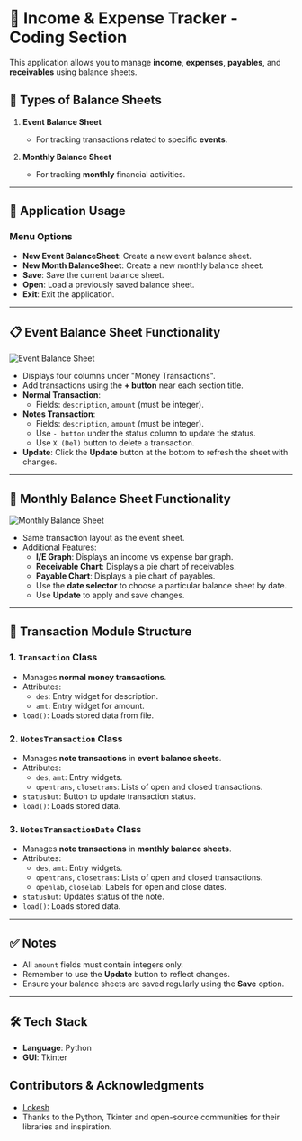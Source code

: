 # 💼 Income & Expense Tracker - Coding Section

This application allows you to manage **income**, **expenses**, **payables**, and **receivables** using balance sheets.

## 🧾 Types of Balance Sheets

1. **Event Balance Sheet**
   - For tracking transactions related to specific **events**.

2. **Monthly Balance Sheet**
   - For tracking **monthly** financial activities.

---

## 📌 Application Usage

### Menu Options

- **New Event BalanceSheet**: Create a new event balance sheet.
- **New Month BalanceSheet**: Create a new monthly balance sheet.
- **Save**: Save the current balance sheet.
- **Open**: Load a previously saved balance sheet.
- **Exit**: Exit the application.

---

## 📋 Event Balance Sheet Functionality

![Event Balance Sheet](images/event_balancesheet.png)

- Displays four columns under "Money Transactions".
- Add transactions using the **+ button** near each section title.
- **Normal Transaction**:
  - Fields: `description`, `amount` (must be integer).
- **Notes Transaction**:
  - Fields: `description`, `amount` (must be integer).
  - Use `- button` under the status column to update the status.
  - Use `X (Del)` button to delete a transaction.
- **Update**: Click the **Update** button at the bottom to refresh the sheet with changes.

---

## 📅 Monthly Balance Sheet Functionality

![Monthly Balance Sheet](images/monthly_balancesheet.png)

- Same transaction layout as the event sheet.
- Additional Features:
  - **I/E Graph**: Displays an income vs expense bar graph.
  - **Receivable Chart**: Displays a pie chart of receivables.
  - **Payable Chart**: Displays a pie chart of payables.
  - Use the **date selector** to choose a particular balance sheet by date.
  - Use **Update** to apply and save changes.

---

## 🧩 Transaction Module Structure

### 1. `Transaction` Class
- Manages **normal money transactions**.
- Attributes:
  - `des`: Entry widget for description.
  - `amt`: Entry widget for amount.
- `load()`: Loads stored data from file.

### 2. `NotesTransaction` Class
- Manages **note transactions** in **event balance sheets**.
- Attributes:
  - `des`, `amt`: Entry widgets.
  - `opentrans`, `closetrans`: Lists of open and closed transactions.
- `statusbut`: Button to update transaction status.
- `load()`: Loads stored data.

### 3. `NotesTransactionDate` Class
- Manages **note transactions** in **monthly balance sheets**.
- Attributes:
  - `des`, `amt`: Entry widgets.
  - `opentrans`, `closetrans`: Lists of open and closed transactions.
  - `openlab`, `closelab`: Labels for open and close dates.
- `statusbut`: Updates status of the note.
- `load()`: Loads stored data.

---

## ✅ Notes

- All `amount` fields must contain integers only.
- Remember to use the **Update** button to reflect changes.
- Ensure your balance sheets are saved regularly using the **Save** option.

---

## 🛠 Tech Stack

- **Language**: Python
- **GUI**: Tkinter

## Contributors & Acknowledgments

- [Lokesh](https://github.com/Lokslucifer)
- Thanks to the Python, Tkinter and open-source communities for their libraries and inspiration.

